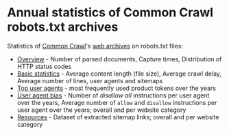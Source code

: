 Annual statistics of Common Crawl robots.txt archives
=====================================================

Statistics of [Common Crawl](https://commoncrawl.org/)'s [web archives](https://commoncrawl.org/the-data/get-started/) on robots.txt files:

* [Overview](overview) - Number of parsed documents, Capture times, Distribution of HTTP status codes
* [Basic statistics](basic-statistics) - Average content length (file size), Average crawl delay, Average number of lines, user agents and sitemaps
* [Top user agents](top-user-agents) - most frequently used product tokens over the years
* [User agent bias](user-agent-bias) - Number of *disallow all* instructions per user agent over the years, Average number of `allow` and `disallow` instructions per user agent over the years; overall and per website category
* [Resources](resources) - Dataset of extracted sitemap links; overall and per website category
